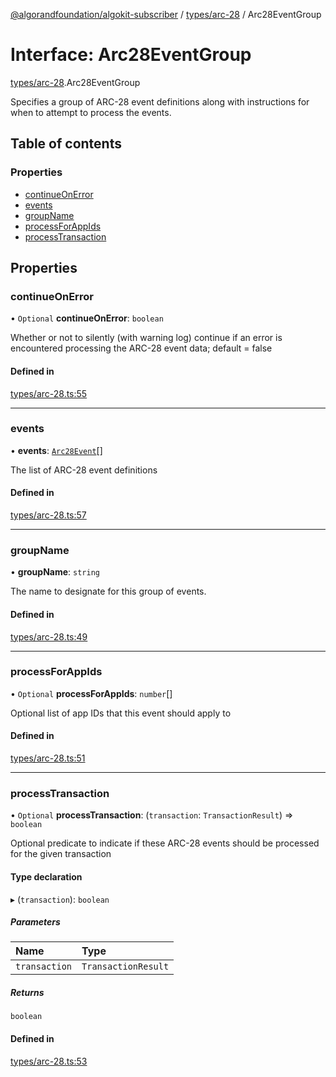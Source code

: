 [@algorandfoundation/algokit-subscriber](../README.md) / [types/arc-28](../modules/types_arc_28.md) / Arc28EventGroup

# Interface: Arc28EventGroup

[types/arc-28](../modules/types_arc_28.md).Arc28EventGroup

Specifies a group of ARC-28 event definitions along with instructions for when to attempt to process the events.

## Table of contents

### Properties

- [continueOnError](types_arc_28.Arc28EventGroup.md#continueonerror)
- [events](types_arc_28.Arc28EventGroup.md#events)
- [groupName](types_arc_28.Arc28EventGroup.md#groupname)
- [processForAppIds](types_arc_28.Arc28EventGroup.md#processforappids)
- [processTransaction](types_arc_28.Arc28EventGroup.md#processtransaction)

## Properties

### continueOnError

• `Optional` **continueOnError**: `boolean`

Whether or not to silently (with warning log) continue if an error is encountered processing the ARC-28 event data; default = false

#### Defined in

[types/arc-28.ts:55](https://github.com/negar-abbasi/algokit-subscriber-ts/blob/main/src/types/arc-28.ts#L55)

___

### events

• **events**: [`Arc28Event`](types_arc_28.Arc28Event.md)[]

The list of ARC-28 event definitions

#### Defined in

[types/arc-28.ts:57](https://github.com/negar-abbasi/algokit-subscriber-ts/blob/main/src/types/arc-28.ts#L57)

___

### groupName

• **groupName**: `string`

The name to designate for this group of events.

#### Defined in

[types/arc-28.ts:49](https://github.com/negar-abbasi/algokit-subscriber-ts/blob/main/src/types/arc-28.ts#L49)

___

### processForAppIds

• `Optional` **processForAppIds**: `number`[]

Optional list of app IDs that this event should apply to

#### Defined in

[types/arc-28.ts:51](https://github.com/negar-abbasi/algokit-subscriber-ts/blob/main/src/types/arc-28.ts#L51)

___

### processTransaction

• `Optional` **processTransaction**: (`transaction`: `TransactionResult`) => `boolean`

Optional predicate to indicate if these ARC-28 events should be processed for the given transaction

#### Type declaration

▸ (`transaction`): `boolean`

##### Parameters

| Name | Type |
| :------ | :------ |
| `transaction` | `TransactionResult` |

##### Returns

`boolean`

#### Defined in

[types/arc-28.ts:53](https://github.com/negar-abbasi/algokit-subscriber-ts/blob/main/src/types/arc-28.ts#L53)
